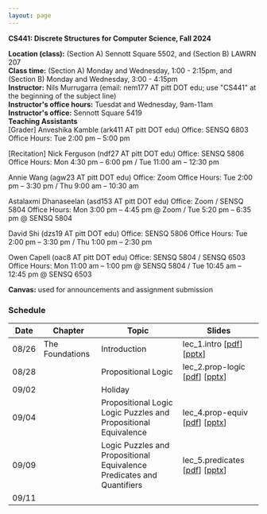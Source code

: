 ```yaml
---
layout: page
---
```


**CS441: Discrete Structures for Computer Science, Fall 2024**

**Location (class):** (Section A) Sennott Square 5502, and (Section B) LAWRN 207<br>
**Class time:** (Section A) Monday and Wednesday, 1:00 - 2:15pm, and (Section B) Monday and Wednesday, 3:00 - 4:15pm<br>
**Instructor:** Nils Murrugarra (email: nem177 AT pitt DOT edu; use "CS441" at the beginning of the subject line)<br>
**Instructor's office hours:** Tuesdat and Wednesday, 9am-11am<br>
**Instructor's office:** Sennott Square 5419<br>
**Teaching Assistants**<br>
[Grader]
Anveshika Kamble (ark411 AT pitt DOT edu)
Office: SENSQ 6803
Office Hours: Tue 2:00 pm – 5:00 pm

[Recitation]
Nick Ferguson (ndf27 AT pitt DOT edu)
Office: SENSQ 5806
Office Hours: Mon 4:30 pm – 6:00 pm / Tue 11:00 am – 12:30 pm

Annie Wang (agw23 AT pitt DOT edu)
Office: Zoom
Office Hours: Tue 2:00 pm – 3:30 pm / Thu 9:00 am – 10:30 am

Astalaxmi Dhanaseelan (asd153 AT pitt DOT edu)
Office: Zoom / SENSQ 5804
Office Hours: Mon 3:00 pm – 4:45 pm @ Zoom / Tue 5:20 pm – 6:35 pm @ SENSQ 5804

David Shi (dzs19 AT pitt DOT edu)
Office: SENSQ 5806
Office Hours: Tue 2:00 pm – 3:30 pm / Thu 1:00 pm – 2:30 pm

Owen Capell (oac8 AT pitt DOT edu)
Office: SENSQ 5804 / SENSQ 6503
Office Hours: Mon 11:00 am – 1:00 pm @ SENSQ 5804 / Tue 10:45 am – 12:45 pm @ SENSQ
6503

**Canvas:** used for announcements and assignment submission<br>

### Schedule

Date        | Chapter          | Topic             | Slides       
----------- | -----------      | -----------       | -----------  
08/26       | The Foundations  | Introduction      | lec_1.intro [[pdf](https://sites.pitt.edu/~nem177/courses/fall24_cs441/lec_1.intro.pdf)] [[pptx](https://sites.pitt.edu/~nem177/courses/fall24_cs441/lec_1.intro.pptx)]
08/28       |                  | Propositional Logic| lec_2.prop-logic [[pdf](https://sites.pitt.edu/~nem177/courses/fall24_cs441/lec_2.prop-logic.pdf)]  [[pptx](https://sites.pitt.edu/~nem177/courses/fall24_cs441/lec_2.prop-logic.pptx)]              
09/02       |                  | Holiday                  |   
09/04       |                  | Propositional Logic<br>Logic Puzzles and Propositional Equivalence                   | lec_4.prop-equiv [[pdf](https://sites.pitt.edu/~nem177/courses/fall24_cs441/lec_4.prop-equiv.pdf)]  [[pptx](https://sites.pitt.edu/~nem177/courses/fall24_cs441/lec_4.prop-equiv.pptx)]  
09/09       |                  | Logic Puzzles and Propositional Equivalence<br>Predicates and Quantifiers                   | lec_5.predicates [[pdf](https://sites.pitt.edu/~nem177/courses/fall24_cs441/lec_5.predicates.pdf)]  [[pptx](https://sites.pitt.edu/~nem177/courses/fall24_cs441/lec_5.predicates.pptx)]  
09/11       |                  |                    |  
